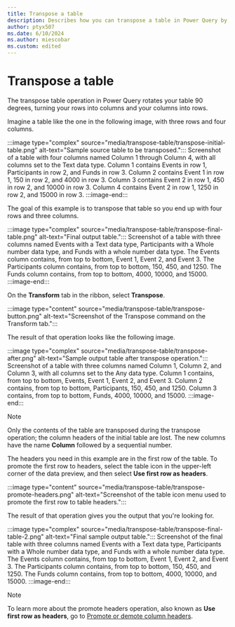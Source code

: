 ```yaml
---
title: Transpose a table
description: Describes how you can transpose a table in Power Query by rotating it 90 degrees using the transpose option.
author: ptyx507
ms.date: 6/10/2024
ms.author: miescobar
ms.custom: edited
---
```


# Transpose a table

The transpose table operation in Power Query rotates your table 90 degrees, turning your rows into columns and your columns into rows.

Imagine a table like the one in the following image, with three rows and four columns.

:::image type="complex" source="media/transpose-table/transpose-initial-table.png" alt-text="Sample source table to be transposed.":::
   Screenshot of a table with four columns named Column 1 through Column 4, with all columns set to the Text data type. Column 1 contains Events in row 1, Participants in row 2, and Funds in row 3. Column 2 contains Event 1 in row 1, 150 in row 2, and 4000 in row 3. Column 3 contains Event 2 in row 1, 450 in row 2, and 10000 in row 3. Column 4 contains Event 2 in row 1, 1250 in row 2, and 15000 in row 3.
:::image-end:::

The goal of this example is to transpose that table so you end up with four rows and three columns.

:::image type="complex" source="media/transpose-table/transpose-final-table.png" alt-text="Final output table.":::
   Screenshot of a table with three columns named Events with a Text data type, Participants with a Whole number data type, and Funds with a whole number data type. The Events column contains, from top to bottom, Event 1, Event 2, and Event 3. The Participants column contains, from top to bottom, 150, 450, and 1250. The Funds column contains, from top to bottom, 4000, 10000, and 15000.
:::image-end:::

On the **Transform** tab in the ribbon, select **Transpose**.

:::image type="content" source="media/transpose-table/transpose-button.png" alt-text="Screenshot of the Transpose command on the Transform tab.":::

The result of that operation looks like the following image.

:::image type="complex" source="media/transpose-table/transpose-after.png" alt-text="Sample output table after transpose operation.":::
   Screenshot of a table with three columns named Column 1, Column 2, and Column 3, with all columns set to the Any data type. Column 1 contains, from top to bottom, Events, Event 1, Event 2, and Event 3. Column 2 contains, from top to bottom, Participants, 150, 450, and 1250. Column 3 contains, from top to bottom, Funds, 4000, 10000, and 15000.
:::image-end:::

> [!NOTE]
> Only the contents of the table are transposed during the transpose operation; the column headers of the initial table are lost.  The new columns have the name **Column** followed by a sequential number.

The headers you need in this example are in the first row of the table. To promote the first row to headers, select the table icon in the upper-left corner of the data preview, and then select **Use first row as headers**.

:::image type="content" source="media/transpose-table/transpose-promote-headers.png" alt-text="Screenshot of the table icon menu used to promote the first row to table headers.":::

The result of that operation gives you the output that you're looking for.

:::image type="complex" source="media/transpose-table/transpose-final-table-2.png" alt-text="Final sample output table.":::
   Screenshot of the final table with three columns named Events with a Text data type, Participants with a Whole number data type, and Funds with a whole number data type. The Events column contains, from top to bottom, Event 1, Event 2, and Event 3. The Participants column contains, from top to bottom, 150, 450, and 1250. The Funds column contains, from top to bottom, 4000, 10000, and 15000.
:::image-end:::

> [!NOTE]
>To learn more about the promote headers operation, also known as **Use first row as headers**, go to [Promote or demote column headers](table-promote-demote-headers.md).
